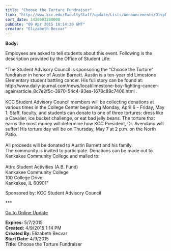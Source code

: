 ```yaml
---
title: "Choose the Torture Fundraiser"
link: "http://www.kcc.edu/FacultyStaff/update/Lists/Announcements/DispForm.aspx?ID=1880"
sort_date: 1428603260000
pubDate: "09 Apr 2015 18:14:20 GMT"
creator: "Elizabeth Becvar"
---
```


<div><b>Body:</b> <div class="ExternalClass9E3C55B054F4467EB7726D5867DD6E84"><p>​Employees are asked to tell students about this event. Following is the description provided by the Office of Student Life:<br /><br />&quot;The Student Advisory Council is sponsoring the “Choose the Torture” fundraiser in honor of Austin Barnett. Austin is a ten-year old Limestone Elementary student battling cancer. His full story can be found at: http://www.daily-journal.com/news/local/limestone-boy-fighting-cancer-again/article_8c7e2f5c-3970-54c4-93ea-1678c89c7406.html . <br /><br />KCC Student Advisory Council members will be collecting donations at various times in the College Center beginning Monday, April 6 – Friday, May 1. Staff, faculty, and students can donate to one of three tortures: dress like a Cavalier, ice bucket challenge, or eat bad jelly beans. The torture that earns the most money will determine how KCC President, Dr. Avendano will suffer! His torture day will be on Thursday, May 7 at 2 p.m. on the North Patio. <br /><br />All proceeds will be donated to Austin Barnett and his family. <br />The community is invited to participate. Donations can be made out to Kankakee Community College and mailed to:<br /><br />Attn: Student Activities (A.B. Fund)<br />Kankakee Community College<br />100 College Drive<br />Kankakee, IL 60901&quot;</p>
<p>Sponsored by: KCC Student Advisory Council</p>
<p>***</p>
<p><a href="/FacultyStaff/update/Pages/dailyupdate.aspx">Go to Online Update</a><br /></p></div></div>
<div><b>Expires:</b> 5/7/2015</div>
<div><b>Created:</b> 4/9/2015 1:14 PM</div>
<div><b>Created By:</b> Elizabeth Becvar</div>
<div><b>Start Date:</b> 4/9/2015</div>
<div><b>Title:</b> Choose the Torture Fundraiser</div>

